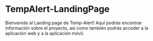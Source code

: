 # TempAlert-LandingPage
Bienvenido al Landing page de Temp-Alert! Aquí podrás encontrar información sobre el proyecto, así como también podrás acceder a la aplicación web y a la aplicación móvil.